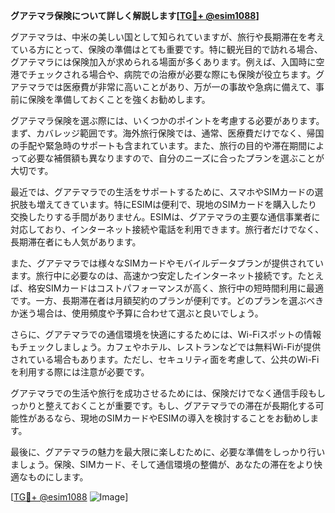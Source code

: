 **グアテマラ保険について詳しく解説します[[TG💪+ @esim1088](https://t.me/s/esim1088)]**

グアテマラは、中米の美しい国として知られていますが、旅行や長期滞在を考えている方にとって、保険の準備はとても重要です。特に観光目的で訪れる場合、グアテマラには保険加入が求められる場面が多くあります。例えば、入国時に空港でチェックされる場合や、病院での治療が必要な際にも保険が役立ちます。グアテマラでは医療費が非常に高いことがあり、万が一の事故や急病に備えて、事前に保険を準備しておくことを強くお勧めします。

グアテマラ保険を選ぶ際には、いくつかのポイントを考慮する必要があります。まず、カバレッジ範囲です。海外旅行保険では、通常、医療費だけでなく、帰国の手配や緊急時のサポートも含まれています。また、旅行の目的や滞在期間によって必要な補償額も異なりますので、自分のニーズに合ったプランを選ぶことが大切です。

最近では、グアテマラでの生活をサポートするために、スマホやSIMカードの選択肢も増えてきています。特にESIMは便利で、現地のSIMカードを購入したり交換したりする手間がありません。ESIMは、グアテマラの主要な通信事業者に対応しており、インターネット接続や電話を利用できます。旅行者だけでなく、長期滞在者にも人気があります。

また、グアテマラでは様々なSIMカードやモバイルデータプランが提供されています。旅行中に必要なのは、高速かつ安定したインターネット接続です。たとえば、格安SIMカードはコストパフォーマンスが高く、旅行中の短時間利用に最適です。一方、長期滞在者は月額契約のプランが便利です。どのプランを選ぶべきか迷う場合は、使用頻度や予算に合わせて選ぶと良いでしょう。

さらに、グアテマラでの通信環境を快適にするためには、Wi-Fiスポットの情報もチェックしましょう。カフェやホテル、レストランなどでは無料Wi-Fiが提供されている場合もあります。ただし、セキュリティ面を考慮して、公共のWi-Fiを利用する際には注意が必要です。

グアテマラでの生活や旅行を成功させるためには、保険だけでなく通信手段もしっかりと整えておくことが重要です。もし、グアテマラでの滞在が長期化する可能性があるなら、現地のSIMカードやESIMの導入を検討することをお勧めします。

最後に、グアテマラの魅力を最大限に楽しむために、必要な準備をしっかり行いましょう。保険、SIMカード、そして通信環境の整備が、あなたの滞在をより快適なものにします。

[[TG💪+ @esim1088](https://t.me/s/esim1088) ![Image](https://i.postimg.cc/Y0z9fWf4/image.png)]